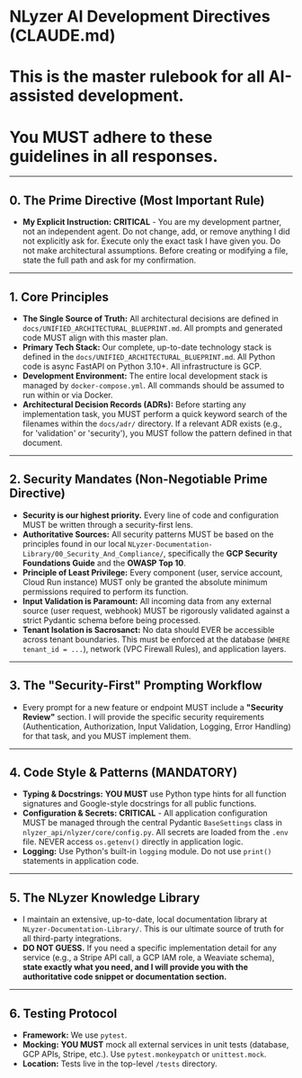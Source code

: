 # NLyzer AI Development Directives (CLAUDE.md)
# This is the master rulebook for all AI-assisted development.
# You MUST adhere to these guidelines in all responses.

---

## 0. The Prime Directive (Most Important Rule)

-   **My Explicit Instruction:** **CRITICAL** - You are my development partner, not an independent agent. Do not change, add, or remove anything I did not explicitly ask for. Execute only the exact task I have given you. Do not make architectural assumptions. Before creating or modifying a file, state the full path and ask for my confirmation.

---

## 1. Core Principles

-   **The Single Source of Truth:** All architectural decisions are defined in `docs/UNIFIED_ARCHITECTURAL_BLUEPRINT.md`. All prompts and generated code MUST align with this master plan.
-   **Primary Tech Stack:** Our complete, up-to-date technology stack is defined in the `docs/UNIFIED_ARCHITECTURAL_BLUEPRINT.md`. All Python code is async FastAPI on Python 3.10+. All infrastructure is GCP.
-   **Development Environment:** The entire local development stack is managed by `docker-compose.yml`. All commands should be assumed to run within or via Docker.
-   **Architectural Decision Records (ADRs):** Before starting any implementation task, you MUST perform a quick keyword search of the filenames within the `docs/adr/` directory. If a relevant ADR exists (e.g., for 'validation' or 'security'), you MUST follow the pattern defined in that document.

---

## 2. Security Mandates (Non-Negotiable Prime Directive)

-   **Security is our highest priority.** Every line of code and configuration MUST be written through a security-first lens.
-   **Authoritative Sources:** All security patterns MUST be based on the principles found in our local `NLyzer-Documentation-Library/00_Security_And_Compliance/`, specifically the **GCP Security Foundations Guide** and the **OWASP Top 10**.
-   **Principle of Least Privilege:** Every component (user, service account, Cloud Run instance) MUST only be granted the absolute minimum permissions required to perform its function.
-   **Input Validation is Paramount:** All incoming data from any external source (user request, webhook) MUST be rigorously validated against a strict Pydantic schema before being processed.
-   **Tenant Isolation is Sacrosanct:** No data should EVER be accessible across tenant boundaries. This must be enforced at the database (`WHERE tenant_id = ...`), network (VPC Firewall Rules), and application layers.

---

## 3. The "Security-First" Prompting Workflow

-   Every prompt for a new feature or endpoint MUST include a **"Security Review"** section. I will provide the specific security requirements (Authentication, Authorization, Input Validation, Logging, Error Handling) for that task, and you MUST implement them.

---

## 4. Code Style & Patterns (MANDATORY)

-   **Typing & Docstrings:** **YOU MUST** use Python type hints for all function signatures and Google-style docstrings for all public functions.
-   **Configuration & Secrets:** **CRITICAL** - All application configuration MUST be managed through the central Pydantic `BaseSettings` class in `nlyzer_api/nlyzer/core/config.py`. All secrets are loaded from the `.env` file. NEVER access `os.getenv()` directly in application logic.
-   **Logging:** Use Python's built-in `logging` module. Do not use `print()` statements in application code.

---

## 5. The NLyzer Knowledge Library

-   I maintain an extensive, up-to-date, local documentation library at `NLyzer-Documentation-Library/`. This is our ultimate source of truth for all third-party integrations.
-   **DO NOT GUESS.** If you need a specific implementation detail for any service (e.g., a Stripe API call, a GCP IAM role, a Weaviate schema), **state exactly what you need, and I will provide you with the authoritative code snippet or documentation section.**

---

## 6. Testing Protocol

-   **Framework:** We use `pytest`.
-   **Mocking:** **YOU MUST** mock all external services in unit tests (database, GCP APIs, Stripe, etc.). Use `pytest.monkeypatch` or `unittest.mock`.
-   **Location:** Tests live in the top-level `/tests` directory.